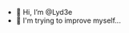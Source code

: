 - 👋 Hi, I’m @Lyd3e
- 💪 I'm trying to improve myself...
<!---
Lyd3e/Lyd3e is a ✨ special ✨ repository because its `README.md` (this file) appears on your GitHub profile.
You can click the Preview link to take a look at your changes.
--->
